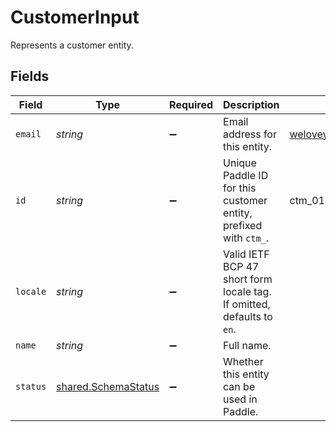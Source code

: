 # CustomerInput

Represents a customer entity.


## Fields

| Field                                                                  | Type                                                                   | Required                                                               | Description                                                            | Example                                                                |
| ---------------------------------------------------------------------- | ---------------------------------------------------------------------- | ---------------------------------------------------------------------- | ---------------------------------------------------------------------- | ---------------------------------------------------------------------- |
| `email`                                                                | *string*                                                               | :heavy_minus_sign:                                                     | Email address for this entity.                                         | weloveyourproduct@paddle.com                                           |
| `id`                                                                   | *string*                                                               | :heavy_minus_sign:                                                     | Unique Paddle ID for this customer entity, prefixed with `ctm_`.       | ctm_01grnn4zta5a1mf02jjze7y2ys                                         |
| `locale`                                                               | *string*                                                               | :heavy_minus_sign:                                                     | Valid IETF BCP 47 short form locale tag. If omitted, defaults to `en`. |                                                                        |
| `name`                                                                 | *string*                                                               | :heavy_minus_sign:                                                     | Full name.                                                             |                                                                        |
| `status`                                                               | [shared.SchemaStatus](../../models/shared/schemastatus.md)             | :heavy_minus_sign:                                                     | Whether this entity can be used in Paddle.                             |                                                                        |